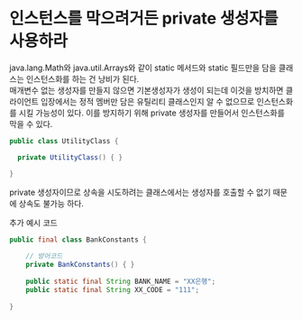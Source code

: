 # 인스턴스를 막으려거든 private 생성자를 사용하라

java.lang.Math와 java.util.Arrays와 같이 static 메서드와 static 필드만을 담을 클래스는 인스턴스화를 하는 건 낭비가 된다.
</br>
매개변수 없는 생성자를 만들지 않으면 기본생성자가 생성이 되는데 이것을 방치하면 클라이언트 입장에서는 정적 멤버만 담은 유틸리티 클래스인지 알 수 없으므로 인스턴스화를 시킬 가능성이 있다. 이를 방지하기 위해 private 생성자를 만들어서 인스턴스화를 막을 수 있다.
</br>
``` java
public class UtilityClass {

  private UtilityClass() { }

}
```
private 생성자이므로 상속을 시도하려는 클래스에서는 생성자를 호출할 수 없기 때문에 상속도 불가능 하다.

추가 예시 코드
````java
public final class BankConstants {
    
    // 방어코드
    private BankConstants() { }
    
    public static final String BANK_NAME = "XX은행";
    public static final String XX_CODE = "111";
    
}
````